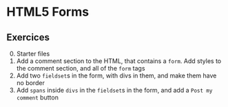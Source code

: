 # HTML5 Forms
## Exercices
0. Starter files
1. Add a comment section to the HTML, that contains a ``form``. Add styles to the comment section, and all of the ``form`` tags
2. Add two ``fieldset``s in the form, with divs in them, and make them have no border
3. Add ``spans`` inside ``divs`` in the ``fieldset``s in the form, and add a ``Post my comment`` button
